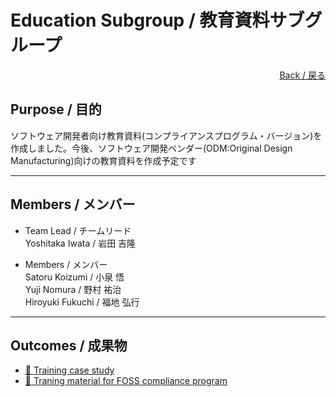 # Education Subgroup / 教育資料サブグループ

<div style="text-align: right;">
<a href="/OpenChain-JWG/">Back / 戻る</a>
</div>

## Purpose / 目的

ソフトウェア開発者向け教育資料(コンプライアンスプログラム・バージョン)を作成しました。今後、ソフトウェア開発ベンダー(ODM:Original Design Manufacturing)向けの教育資料を作成予定です

---

## Members / メンバー

- Team Lead / チームリード  
Yoshitaka Iwata / 岩田 吉隆  

- Members / メンバー  
Satoru Koizumi / 小泉 悟  
Yuji Nomura / 野村 祐治  
Hiroyuki Fukuchi / 福地 弘行  

---

## Outcomes / 成果物

- [&#x1f4c2; Training case study](https://github.com/OpenChain-Project/Onboarding-JWG/tree/master/CaseStudy/Training)  
- [&#x1f4c2; Traning material for FOSS compliance program](https://github.com/OpenChain-Project/Onboarding-JWG/tree/master/Education_Material/Training)

